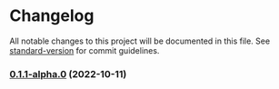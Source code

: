 # Changelog

All notable changes to this project will be documented in this file. See [standard-version](https://github.com/conventional-changelog/standard-version) for commit guidelines.

### [0.1.1-alpha.0](https://github.com/capt-nemo429/fleet/compare/v0.1.6...v0.1.1-alpha.0) (2022-10-11)
